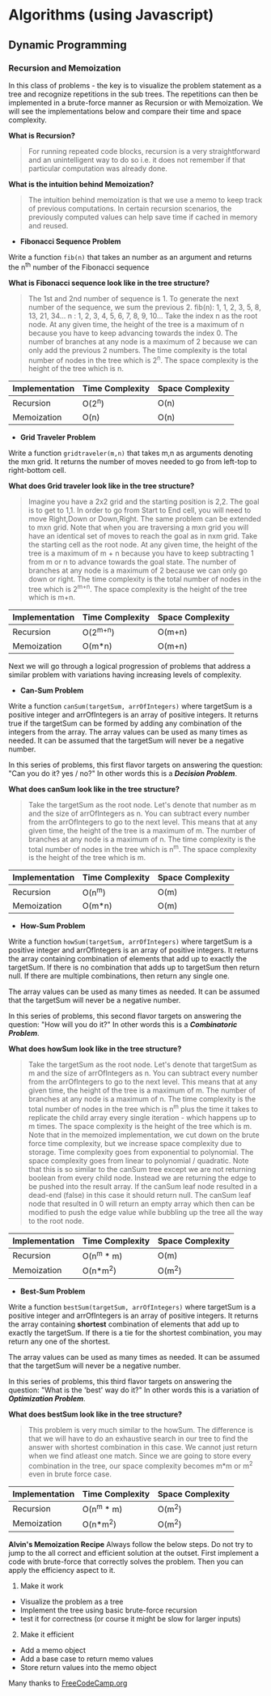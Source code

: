 # Algorithms (using Javascript)

## Dynamic Programming 
### Recursion and Memoization 

In this class of problems - the key is to visualize the problem statement as a tree and recognize repetitions in the sub trees. The repetitions can then be implemented in a brute-force manner as Recursion or with Memoization. We will see the implementations below and compare their time and space complexity.

**What is Recursion?**
>For running repeated code blocks, recursion is a very straightforward and an unintelligent way to do so i.e. it does not remember if that particular computation was already done.

**What is the intuition behind Memoization?**
>The intuition behind memoization is that we use a memo to keep track of previous computations. In certain recursion scenarios, the previously computed values can help save time if cached in memory and reused.

- **Fibonacci Sequence Problem**

Write a function `fib(n)` that takes an number as an argument and returns the n<sup>th</sup> number of the Fibonacci sequence

**What is Fibonacci sequence look like in the tree structure?**
>The 1st and 2nd number of sequence is 1. To generate the next number of the sequence, we sum the previous 2.
fib(n): 1, 1, 2, 3, 5, 8, 13, 21, 34...
n	    : 1, 2, 3, 4, 5, 6, 7, 8, 9, 10...
Take the index n as the root node. At any given time, the height of the tree is a maximum of n because you have to keep advancing towards the index 0. The number of branches at any node is a maximum of 2 because we can only add the previous 2 numbers. The time complexity is the total number of nodes in the tree which is 2<sup>n</sup>. The space complexity is the height of the tree which is n.

| Implementation | Time Complexity | Space Complexity |
| ----------- | ----------- | ----------- |
| Recursion | O(2<sup>n</sup>) | O(n) |
| Memoization | O(n) | O(n) |

- **Grid Traveler Problem**

Write a function `gridtraveler(m,n)` that takes m,n as arguments denoting the mxn grid. It returns the number of moves needed to go from left-top to right-bottom cell.

**What does Grid traveler look like in the tree structure?**
>Imagine you have a 2x2 grid and the starting position is 2,2. The goal is to get to 1,1. In order to go from Start to End cell, you will need to move Right,Down or Down,Right. The same problem can be extended to mxn grid. Note that when you are traversing a mxn grid you will have an identical set of moves to reach the goal as in nxm grid. Take the starting cell as the root node. At any given time, the height of the tree is a maximum of m + n because you have to keep subtracting 1 from m or n to advance towards the goal state. The number of branches at any node is a maximum of 2 because we can only go down or right. The time complexity is the total number of nodes in the tree which is 2<sup>m+n</sup>. The space complexity is the height of the tree which is m+n.

| Implementation | Time Complexity | Space Complexity |
| ----------- | ----------- | ----------- |
| Recursion | O(2<sup>m+n</sup>) | O(m+n) |
| Memoization | O(m\*n) | O(m+n) |

Next we will go through a logical progression of problems that address a similar problem with variations having increasing levels of complexity. 

- **Can-Sum Problem**

Write a function `canSum(targetSum, arrOfIntegers)` where targetSum is a positive integer and arrOfIntegers is an array of positive integers. It returns true if the targetSum can be formed by adding any combination of the integers from the array. The array values can be used as many times as needed. It can be assumed that the targetSum will never be a negative number.

In this series of problems, this first flavor targets on answering the question: "Can you do it? yes / no?" In other words this is a ***Decision Problem***.

**What does canSum look like in the tree structure?**
>Take the targetSum as the root node. Let's denote that number as m and the size of arrOfIntegers as n. You can subtract every number from the arrOfIntegers to go to the next level. This means that at any given time, the height of the tree is a maximum of m. The number of branches at any node is a maximum of n. The time complexity is the total number of nodes in the tree which is n<sup>m</sup>. The space complexity is the height of the tree which is m.

| Implementation | Time Complexity | Space Complexity |
| ----------- | ----------- | ----------- |
| Recursion | O(n<sup>m</sup>) | O(m) |
| Memoization | O(m\*n) | O(m) |

- **How-Sum Problem**

Write a function `howSum(targetSum, arrOfIntegers)` where targetSum is a positive integer and arrOfIntegers is an array of positive integers. It returns the array containing combination of elements that add up to exactly the targetSum. If there is no combination that adds up to targetSum then return null. If there are multiple combinations, then return any single one. 

The array values can be used as many times as needed. It can be assumed that the targetSum will never be a negative number.

In this series of problems, this second flavor targets on answering the question: "How will you do it?" In other words this is a ***Combinatoric Problem***.

**What does howSum look like in the tree structure?**
>Take the targetSum as the root node. Let's denote that targetSum as m and the size of arrOfIntegers as n. You can subtract every number from the arrOfIntegers to go to the next level. This means that at any given time, the height of the tree is a maximum of m. The number of branches at any node is a maximum of n. The time complexity is the total number of nodes in the tree which is n<sup>m</sup> plus the time it takes to replicate the child array every single iteration - which happens up to m times. The space complexity is the height of the tree which is m.
>Note that in the memoized implementation, we cut down on the brute force time complexity, but we increase space complexity due to storage. Time complexity goes from exponential to polynomial. The space complexity goes from linear to polynomial / quadratic. 
>Note that this is so similar to the canSum tree except we are not returning boolean from every child node. Instead we are returning the edge to be pushed into the result array. If the canSum leaf node resulted in a dead-end (false) in this case it should return null. The canSum leaf node that resulted in 0 will return an empty array which then can be modified to push the edge value while bubbling up the tree all the way to the root node. 

| Implementation | Time Complexity | Space Complexity |
| ----------- | ----------- | ----------- |
| Recursion | O(n<sup>m</sup> \* m) | O(m) |
| Memoization | O(n\*m<sup>2</sup>) | O(m<sup>2</sup>) |

- **Best-Sum Problem**

Write a function `bestSum(targetSum, arrOfIntegers)` where targetSum is a positive integer and arrOfIntegers is an array of positive integers. It returns the array containing **shortest** combination of elements that add up to exactly the targetSum. If there is a tie for the shortest combination, you may return any one of the shortest. 

The array values can be used as many times as needed. It can be assumed that the targetSum will never be a negative number.

In this series of problems, this third flavor targets on answering the question: "What is the 'best' way do it?" In other words this is a variation of ***Optimization Problem***.

**What does bestSum look like in the tree structure?**
>This problem is very much similar to the howSum. The difference is that we will have to do an exhaustive search in our tree to find the answer with shortest combination in this case. We cannot just return when we find atleast one match. Since we are going to store every combination in the tree, our space complexity becomes m\*m or m<sup>2</sup> even in brute force case.

| Implementation | Time Complexity | Space Complexity |
| ----------- | ----------- | ----------- |
| Recursion | O(n<sup>m</sup> \* m) | O(m<sup>2</sup>) |
| Memoization | O(n\*m<sup>2</sup>) | O(m<sup>2</sup>) |

**Alvin's Memoization Recipe**
Always follow the below steps. Do not try to jump to the all correct and efficient solution at the outset. First implement a code with brute-force that correctly solves the problem. Then you can apply the efficiency aspect to it. 

1. Make it work
- Visualize the problem as a tree
- Implement the tree using basic brute-force recursion
- test it for correctness (or course it might be slow for larger inputs)

2. Make it efficient
- Add a memo object
- Add a base case to return memo values
- Store return values into the memo object

Many thanks to [FreeCodeCamp.org](https://www.youtube.com/watch?v=oBt53YbR9Kk)

